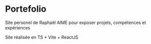 # Portefolio
Site personel de Raphaël AIME pour exposer projets, compétences et expériences

Site réalisée en TS + Vite + ReactJS